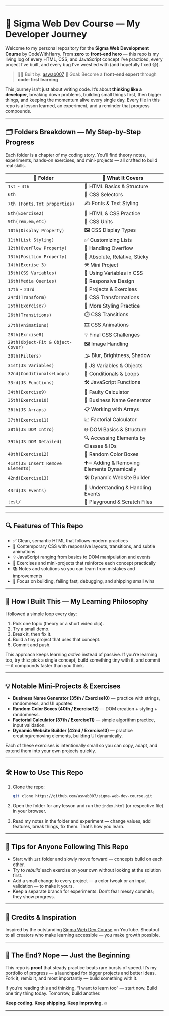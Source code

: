 
---

# 🚀 Sigma Web Dev Course — My Developer Journey

Welcome to my personal repository for the **Sigma Web Development Course** by CodeWithHarry.
From **zero** to **front-end hero** — this repo is my living log of every HTML, CSS, and JavaScript concept I’ve practiced, every project I’ve built, and every bug I’ve wrestled with (and hopefully fixed 😅).

> 👨‍💻 Built by: [aswab007](https://github.com/aswab007)
> 🎯 Goal: Become a **front-end expert** through **code-first learning**

This journey isn’t just about writing code. It’s about **thinking like a developer**, breaking down problems, building small things first, then bigger things, and keeping the momentum alive every single day. Every file in this repo is a lesson learned, an experiment, and a reminder that progress compounds.

---

## 🗂️ Folders Breakdown — My Step-by-Step Progress

Each folder is a chapter of my coding story. You’ll find theory notes, experiments, hands-on exercises, and mini-projects — all crafted to build real skills.

| 📁 Folder                         | 📌 What It Covers                         |
| --------------------------------- | ----------------------------------------- |
| `1st` - `4th`                     | 🧱 HTML Basics & Structure                |
| `6th`                             | 🎯 CSS Selectors                          |
| `7th (Fonts,Txt properties)`      | ✍️ Fonts & Text Styling                   |
| `8th(Exercise2)`                  | 🧪 HTML & CSS Practice                    |
| `9th(rem,em,etc)`                 | 📏 CSS Units                              |
| `10th(Display Property)`          | 🖼️ CSS Display Types                     |
| `11th(List Styling)`              | ✅ Customizing Lists                       |
| `12th(OverFlow Property)`         | 🧩 Handling Overflow                      |
| `13th(Position Property)`         | 📍 Absolute, Relative, Sticky             |
| `14th(Exerise 3)`                 | ⚒️ Mini Project                           |
| `15th(CSS Variables)`             | 🔁 Using Variables in CSS                 |
| `16th(Media Queries)`             | 📱 Responsive Design                      |
| `17th` - `23rd`                   | 🔨 Projects & Exercises                   |
| `24rd(Transform)`                 | 🔄 CSS Transformations                    |
| `25th(Exercise7)`                 | 🎨 More Styling Practice                  |
| `26th(Transitions)`               | ⏱️ CSS Transitions                        |
| `27th(Animations)`                | 🎞️ CSS Animations                        |
| `28th(Exrcise8)`                  | 💡 Final CSS Challenges                   |
| `29th(Object-Fit & Object-Cover)` | 🖼️ Image Handling                        |
| `30th(Filters)`                   | 🌫️ Blur, Brightness, Shadow              |
| `31st(JS Variables)`              | 🧠 JS Variables & Objects                 |
| `32nd(Conditionals+Loops)`        | 🔁 Conditionals & Loops                   |
| `33rd(JS Functions)`              | 🛠️ JavaScript Functions                  |
| `34th(Exercise9)`                 | 🧮 Faulty Calculator                      |
| `35th(Exercise10)`                | 🏢 Business Name Generator                |
| `36th(JS Arrays)`                 | 📋 Working with Arrays                    |
| `37th(Exercise11)`                | 📈 Factorial Calculator                   |
| `38th(JS DOM Intro)`              | 🌐 DOM Basics & Structure                 |
| `39th(JS DOM Detailed)`           | 🔍 Accessing Elements by Classes & IDs    |
| `40th(Exercise12)`                | 🎨 Random Color Boxes                     |
| `41st(JS Insert_Remove Elements)` | ➕➖ Adding & Removing Elements Dynamically |
| `42nd(Exercise13)`                | 🛠️ Dynamic Website Builder               |
| `43rd(JS Events)`                 | 🎯 Understanding & Handling Events        |
| `test/`                           | 🧪 Playground & Scratch Files             |

---

## 🔍 Features of This Repo

* ✅ Clean, semantic HTML that follows modern practices
* 🎨 Contemporary CSS with responsive layouts, transitions, and subtle animations
* 💡 JavaScript ranging from basics to DOM manipulation and events
* 🧩 Exercises and mini-projects that reinforce each concept practically
* 📚 Notes and solutions so you can learn from mistakes and improvements
* 🚀 Focus on building, failing fast, debugging, and shipping small wins

---

## 🌱 How I Built This — My Learning Philosophy

I followed a simple loop every day:

1. Pick one topic (theory or a short video clip).
2. Try a small demo.
3. Break it, then fix it.
4. Build a tiny project that uses that concept.
5. Commit and push.

This approach keeps learning *active* instead of passive. If you’re learning too, try this: pick a single concept, build something tiny with it, and commit — it compounds faster than you think.

---

## 💡 Notable Mini-Projects & Exercises

* **Business Name Generator (35th / Exercise10)** — practice with strings, randomness, and UI updates.
* **Random Color Boxes (40th / Exercise12)** — DOM creation + styling + randomness.
* **Factorial Calculator (37th / Exercise11)** — simple algorithm practice, input validation.
* **Dynamic Website Builder (42nd / Exercise13)** — practice creating/removing elements, building UI dynamically.

Each of these exercises is intentionally small so you can copy, adapt, and extend them into your own projects quickly.

---

## 🛠️ How to Use This Repo

1. Clone the repo:

   ```bash
   git clone https://github.com/aswab007/sigma-web-dev-course.git
   ```
2. Open the folder for any lesson and run the `index.html` (or respective file) in your browser.
3. Read my notes in the folder and experiment — change values, add features, break things, fix them. That’s how you learn.

---

## 🌟 Tips for Anyone Following This Repo

* Start with `1st` folder and slowly move forward — concepts build on each other.
* Try to *rebuild* each exercise on your own without looking at the solution first.
* Add a small change to every project — a color tweak or an input validation — to make it yours.
* Keep a separate branch for experiments. Don’t fear messy commits; they show progress.

---

## 🙌 Credits & Inspiration

Inspired by the outstanding [Sigma Web Dev Course](https://www.youtube.com/@CodeWithHarry) on YouTube.
Shoutout to all creators who make learning accessible — you make growth possible.

---

## 🏁 The End? Nope — Just the Beginning

This repo is **proof** that steady practice beats rare bursts of speed.
It’s my portfolio of progress — a launchpad for bigger projects and better ideas. Fork it, remix it, and most importantly — build something with it.

If you’re reading this and thinking, “I want to learn too” — start now. Build one tiny thing today. Tomorrow, build another.

**Keep coding. Keep shipping. Keep improving.** 🔥

---

